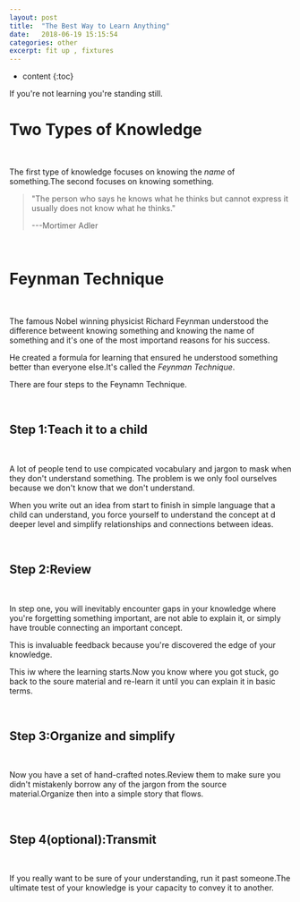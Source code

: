 ```yaml
---
layout: post
title:  "The Best Way to Learn Anything"
date:   2018-06-19 15:15:54
categories: other
excerpt: fit up , fixtures
---
```


* content
{:toc}

If you're not learning you're standing still.


# Two Types of Knowledge

<br />

The first type of knowledge focuses on knowing the *name* of something.The second focuses on knowing something.

> "The person who says he knows what he thinks but 
> cannot express it usually does not know what he 
> thinks."
> 
> ---Mortimer Adler


<br />

# Feynman Technique

<br />

The famous Nobel winning physicist Richard Feynman understood the difference betweent knowing something and knowing the name of something and it's one of the most importand reasons for his success.

He created a formula for learning that ensured he understood something better than everyone else.It's called the *Feynman Technique*.

There are four steps to the Feynamn Technique.

<br />

## Step 1:Teach it to a child

<br />

A lot of people tend to use compicated vocabulary and jargon to mask when they don't understand something.
The problem is we only fool ourselves because we don't know that we don't understand.

When you write out an idea from start to finish in simple language that a child can understand, you force yourself to understand 
the concept at d deeper level and simplify relationships and connections between ideas.

<br />

## Step 2:Review

<br />

In step one, you will inevitably encounter gaps in your knowledge where you're forgetting something important, are not able to explain
it, or simply have trouble connecting an important concept.

This is invaluable feedback because you're discovered the edge of your knowledge.

This iw where the learning starts.Now you know where you got stuck, go back to the soure material and re-learn it until you can explain it in basic terms.

<br />

## Step 3:Organize and simplify

<br />

Now you have a set of hand-crafted notes.Review them to make sure you didn't mistakenly borrow any of the jargon from the source material.Organize then into a simple story that flows.

<br />

## Step 4(optional):Transmit

<br />

If you really want to be sure of your understanding, run it past someone.The ultimate test of your knowledge is your capacity to convey
it to another.











